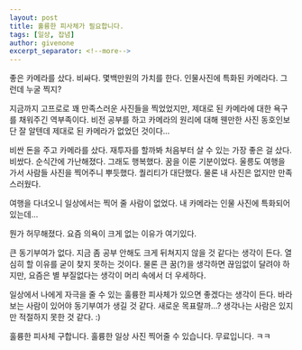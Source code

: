 ```yaml
---
layout: post
title: 훌륭한 피사체가 필요합니다.
tags: [일상, 잡념]
author: givenone
excerpt_separator: <!--more-->
---
```


좋은 카메라를 샀다. 비싸다. 몇백만원의 가치를 한다.
인물사진에 특화된 카메라다. 그런데 누굴 찍지?
<!--more-->

지금까지 고프로로 꽤 만족스러운 사진들을 찍었었지만, 제대로 된 카메라에 대한 욕구를 채워주긴 역부족이다.
비전 공부를 하고 카메라의 원리에 대해 웬만한 사진 동호인보단 잘 알텐데 제대로 된 카메라가 없었던 것이다...

비싼 돈을 주고 카메라를 샀다. 재투자를 할까봐 처음부터 살 수 있는 가장 좋은 걸 샀다. 비쌌다. 순식간에 가난해졌다.
그래도 행복했다. 꿈을 이룬 기분이었다. 울릉도 여행을 가서 사람들 사진을 찍어주니 뿌듯했다. 퀄리티가 대단했다. 물론 내 사진은 없지만 만족스러웠다.

여행을 다녀오니 일상에서는 찍어 줄 사람이 없었다. 내 카메라는 인물 사진에 특화되어있는데...

뭔가 허무해졌다. 요즘 의욕이 크게 없는 이유가 여기있다.

큰 동기부여가 없다. 지금 좀 공부 안해도 크게 뒤쳐지지 않을 것 같다는 생각이 든다. 열심히 할 이유를 굳이 찾지 못하는 것이다.
물론 큰 꿈(?)을 생각하면 끊임없이 달려야 하지만, 요즘은 별 부질없다는 생각이 머리 속에서 더 우세하다.

일상에서 나에게 자극을 줄 수 있는 훌륭한 피사체가 있으면 좋겠다는 생각이 든다. 바라보는 사람이 있어야 동기부여가 생길 것 같다. 새로운 목표랄까...? 생각나는 사람은 있지만 적절하지 못한 것 같다. :) 

훌륭한 피사체 구합니다. 훌륭한 일상 사진 찍어줄 수 있습니다. 무료입니다. ㅋㅋ